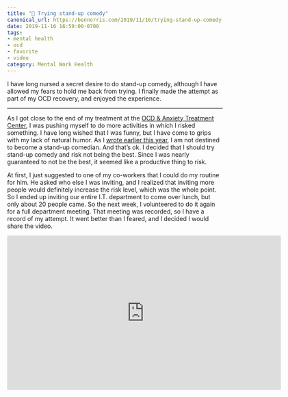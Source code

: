 ```yaml
---
title: "💮 Trying stand-up comedy"
canonical_url: https://bennorris.com/2019/11/16/trying-stand-up-comedy
date: 2019-11-16 16:59:00-0700
tags:
- mental health
- ocd
- favorite
- video
category: Mental Work Health
---
```


I have long nursed a secret desire to do stand-up comedy, although I have allowed my fears to hold me back from trying. I finally made the attempt as part of my OCD recovery, and enjoyed the experience.

***

As I got close to the end of my treatment at the [OCD & Anxiety Treatment Center](https://www.theocdandanxietytreatmentcenter.com/), I was pushing myself to do more activities in which I risked something. I have long wished that I was funny, but I have come to grips with my lack of natural humor. As I [wrote earlier this year](https://www.bennorris.com/2019/04/01/not-a-comedian), I am not destined to become a stand-up comedian. And that’s ok. I decided that I should try stand-up comedy and risk not being the best. Since I was nearly guaranteed to not be the best, it seemed like a productive thing to risk.

At first, I just suggested to one of my co-workers that I could do my routine for him. He asked who else I was inviting, and I realized that inviting more people would definitely increase the risk level, which was the whole point. So I ended up inviting our entire I.T. department to come over lunch, but only about 20 people came. So the next week, I volunteered to do it again for a full department meeting. That meeting was recorded, so I have a record of my attempt. It went better than I feared, and I decided I would share the video.

<iframe src="https://player.vimeo.com/video/366339103" width="640" height="361" frameborder="0" allow="autoplay; fullscreen" allowfullscreen></iframe>